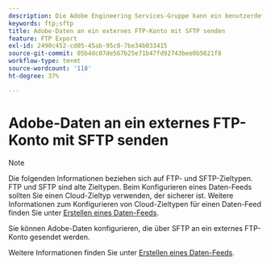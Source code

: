 ```yaml
---
description: Die Adobe Engineering Services-Gruppe kann ein benutzerdefiniertes Projekt einrichten, um Ihre Daten an ein externes FTP-Konto umzuleiten, das SFTP verwendet.
keywords: ftp;sftp
title: Adobe-Daten an ein externes FTP-Konto mit SFTP senden
feature: FTP Export
exl-id: 2490c452-cd05-45ab-95c0-7be34b033415
source-git-commit: 05b4dc07de567b25e71b47fd92743bee0b5621f8
workflow-type: tm+mt
source-wordcount: '118'
ht-degree: 37%

---
```


# Adobe-Daten an ein externes FTP-Konto mit SFTP senden

>[!NOTE]
>
>Die folgenden Informationen beziehen sich auf FTP- und SFTP-Zieltypen. FTP und SFTP sind alte Zieltypen. Beim Konfigurieren eines Daten-Feeds sollten Sie einen Cloud-Zieltyp verwenden, der sicherer ist. Weitere Informationen zum Konfigurieren von Cloud-Zieltypen für einen Daten-Feed finden Sie unter [Erstellen eines Daten-Feeds](/help/export/analytics-data-feed/create-feed.md).

Sie können Adobe-Daten konfigurieren, die über SFTP an ein externes FTP-Konto gesendet werden.

Weitere Informationen finden Sie unter [Erstellen eines Daten-Feeds](/help/export/analytics-data-feed/create-feed.md).

